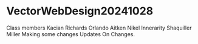 # VectorWebDesign20241028

Class members
Kacian Richards
Orlando Aitken
Nikel Innerarity
Shaquiller Miller
Making some changes
Updates On Changes.
